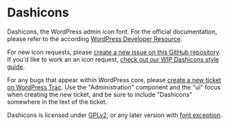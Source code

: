 Dashicons
=========

Dashicons, the WordPress admin icon font. For the official documentation, please refer to the according [WordPress Developer Resource](https://developer.wordpress.org/resource/dashicons/).

For new icon requests, please [create a new issue on this GitHub repository](/issues/new). If you'd like to work an an icon request, [check out our WIP Dashicons style guide](https://make.wordpress.org/design/dashicons-style-guide/).

For any bugs that appear within WordPress core, please [create a new ticket on WordPress Trac](https://core.trac.wordpress.org/newticket). Use the "Administration" component and the "ui" focus when creating the new ticket, and be sure to include "Dashicons" somewhere in the text of the ticket.

Dashicons is licensed under [GPLv2](http://www.gnu.org/licenses/gpl-2.0.html), or any later version with [font exception](http://www.gnu.org/licenses/gpl-faq.html#FontException).
